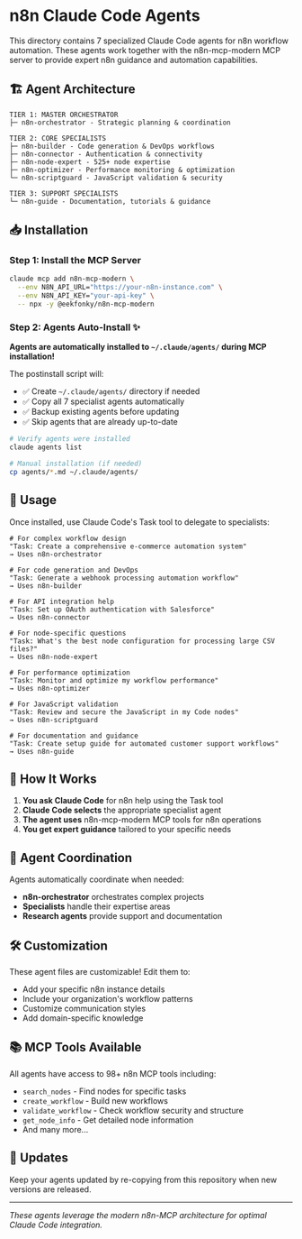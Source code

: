 # n8n Claude Code Agents

This directory contains 7 specialized Claude Code agents for n8n workflow automation. These agents work together with the n8n-mcp-modern MCP server to provide expert n8n guidance and automation capabilities.

## 🏗️ Agent Architecture

```
TIER 1: MASTER ORCHESTRATOR
├─ n8n-orchestrator - Strategic planning & coordination

TIER 2: CORE SPECIALISTS
├─ n8n-builder - Code generation & DevOps workflows
├─ n8n-connector - Authentication & connectivity
├─ n8n-node-expert - 525+ node expertise
├─ n8n-optimizer - Performance monitoring & optimization
└─ n8n-scriptguard - JavaScript validation & security

TIER 3: SUPPORT SPECIALISTS
└─ n8n-guide - Documentation, tutorials & guidance
```

## 📥 Installation

### Step 1: Install the MCP Server

```bash
claude mcp add n8n-mcp-modern \
  --env N8N_API_URL="https://your-n8n-instance.com" \
  --env N8N_API_KEY="your-api-key" \
  -- npx -y @eekfonky/n8n-mcp-modern
```

### Step 2: Agents Auto-Install ✨

**Agents are automatically installed to `~/.claude/agents/` during MCP installation!**

The postinstall script will:

- ✅ Create `~/.claude/agents/` directory if needed
- ✅ Copy all 7 specialist agents automatically
- ✅ Backup existing agents before updating
- ✅ Skip agents that are already up-to-date

```bash
# Verify agents were installed
claude agents list

# Manual installation (if needed)
cp agents/*.md ~/.claude/agents/
```

## 🚀 Usage

Once installed, use Claude Code's Task tool to delegate to specialists:

```
# For complex workflow design
"Task: Create a comprehensive e-commerce automation system"
→ Uses n8n-orchestrator

# For code generation and DevOps
"Task: Generate a webhook processing automation workflow"
→ Uses n8n-builder

# For API integration help
"Task: Set up OAuth authentication with Salesforce"
→ Uses n8n-connector

# For node-specific questions
"Task: What's the best node configuration for processing large CSV files?"
→ Uses n8n-node-expert

# For performance optimization
"Task: Monitor and optimize my workflow performance"
→ Uses n8n-optimizer

# For JavaScript validation
"Task: Review and secure the JavaScript in my Code nodes"
→ Uses n8n-scriptguard

# For documentation and guidance
"Task: Create setup guide for automated customer support workflows"
→ Uses n8n-guide
```

## 🔧 How It Works

1. **You ask Claude Code** for n8n help using the Task tool
2. **Claude Code selects** the appropriate specialist agent
3. **The agent uses** n8n-mcp-modern MCP tools for n8n operations
4. **You get expert guidance** tailored to your specific needs

## 🤝 Agent Coordination

Agents automatically coordinate when needed:

- **n8n-orchestrator** orchestrates complex projects
- **Specialists** handle their expertise areas
- **Research agents** provide support and documentation

## 🛠️ Customization

These agent files are customizable! Edit them to:

- Add your specific n8n instance details
- Include your organization's workflow patterns
- Customize communication styles
- Add domain-specific knowledge

## 📚 MCP Tools Available

All agents have access to 98+ n8n MCP tools including:

- `search_nodes` - Find nodes for specific tasks
- `create_workflow` - Build new workflows
- `validate_workflow` - Check workflow security and structure
- `get_node_info` - Get detailed node information
- And many more...

## 🔄 Updates

Keep your agents updated by re-copying from this repository when new versions are released.

---

_These agents leverage the modern n8n-MCP architecture for optimal Claude Code integration._
